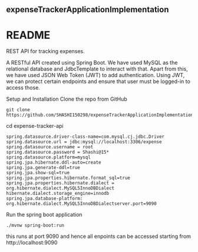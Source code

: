 ## expenseTrackerApplicationImplementation
# README

REST API for tracking expenses.

A RESTful API created using Spring Boot. We have used MySQL as the relational database and JdbcTemplate to interact with that. Apart from this, we have used JSON Web Token (JWT) to add authentication. Using JWT, we can protect certain endpoints and ensure that user must be logged-in to access those.


Setup and Installation
Clone the repo from GitHub
```
git clone https://github.com/SHASHI150298/expenseTrackerApplicationImplementation.git
```
cd expense-tracker-api

```
spring.datasource.driver-class-name=com.mysql.cj.jdbc.Driver
spring.datasource.url = jdbc:mysql://localhost:3306/expense
spring.datasource.username = root
spring.datasource.password = Shashi@15*
spring.datasource.platform=mysql
spring.jpa.hibernate.ddl-auto=create
spring.jpa.generate-ddl=true
spring.jpa.show-sql=true
spring.jpa.properties.hibernate.format_sql=true
spring.jpa.properties.hibernate.dialect = org.hibernate.dialect.MySQL5InnoDBDialect
hibernate.dialect.storage_engine=innodb
spring.jpa.database-platform: org.hibernate.dialect.MySQL5InnoDBDialectserver.port=9090
```
Run the spring boot application

```
./mvnw spring-boot:run
```
this runs at port 9090 and hence all enpoints can be accessed starting from http://localhost:9090
